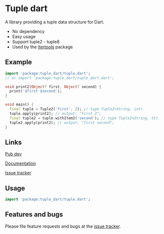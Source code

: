 # Tuple dart

A library providing a tuple data structure for Dart. 

* No dependency
* Easy usage
* Support tuple2 - tuple8
* Used by the [itertools](https://pub.dev/packages/itertools) package

## Example

```dart
import 'package:tuple_dart/tuple.dart';
// or import 'package:tuple_dart/tuple_dart.dart';

void print2(Object? first, Object? second) {
  print('$first $second');
}

void main() {
  final tuple = Tuple2('first', 2); // type Tuple2<String, int>
  tuple.apply(print2); // output: "first 2";
  final tuple2 = tuple.withItem2('second'); // type Tuple2<String, String>
  tuple2.apply(print2); // output: "first second";
}

```

## Links

[Pub dev][pubdev]

[Documentation][docs]

[Issue tracker][tracker]

## Usage

```dart
import 'package:tuple_dart/tuple.dart';
```

## Features and bugs

Please file feature requests and bugs at the [issue tracker][tracker].

[tracker]: https://github.com/avdosev/tuple_dart/issues
[pubdev]: https://pub.dev/packages/tuple_dart
[docs]: https://pub.dev/documentation/tuple_dart/latest/